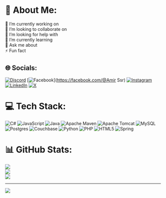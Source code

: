 # 💫 About Me:
🔭 I’m currently working on<br>👯 I’m looking to collaborate on<br>🤝 I’m looking for help with<br>🌱 I’m currently learning<br>💬 Ask me about<br>⚡ Fun fact


## 🌐 Socials:
[![Discord](https://img.shields.io/badge/Discord-%237289DA.svg?logo=discord&logoColor=white)](https://discord.gg/https://discord.gg/bE3DCVjT) [![Facebook](https://img.shields.io/badge/Facebook-%231877F2.svg?logo=Facebook&logoColor=white)](https://facebook.com/@Amir Ssr) [![Instagram](https://img.shields.io/badge/Instagram-%23E4405F.svg?logo=Instagram&logoColor=white)](https://instagram.com/@s.t_amiralii) [![LinkedIn](https://img.shields.io/badge/LinkedIn-%230077B5.svg?logo=linkedin&logoColor=white)](https://linkedin.com/in/@amiirr_N0) [![X](https://img.shields.io/badge/X-black.svg?logo=X&logoColor=white)](https://x.com/@Amir13211347) 

# 💻 Tech Stack:
![C#](https://img.shields.io/badge/c%23-%23239120.svg?style=for-the-badge&logo=csharp&logoColor=white) ![JavaScript](https://img.shields.io/badge/javascript-%23323330.svg?style=for-the-badge&logo=javascript&logoColor=%23F7DF1E) ![Java](https://img.shields.io/badge/java-%23ED8B00.svg?style=for-the-badge&logo=openjdk&logoColor=white) ![Apache Maven](https://img.shields.io/badge/Apache%20Maven-C71A36?style=for-the-badge&logo=Apache%20Maven&logoColor=white) ![Apache Tomcat](https://img.shields.io/badge/apache%20tomcat-%23F8DC75.svg?style=for-the-badge&logo=apache-tomcat&logoColor=black) ![MySQL](https://img.shields.io/badge/mysql-4479A1.svg?style=for-the-badge&logo=mysql&logoColor=white) ![Postgres](https://img.shields.io/badge/postgres-%23316192.svg?style=for-the-badge&logo=postgresql&logoColor=white) ![Couchbase](https://img.shields.io/badge/Couchbase-EA2328?style=for-the-badge&logo=couchbase&logoColor=white) ![Python](https://img.shields.io/badge/python-3670A0?style=for-the-badge&logo=python&logoColor=ffdd54) ![PHP](https://img.shields.io/badge/php-%23777BB4.svg?style=for-the-badge&logo=php&logoColor=white) ![HTML5](https://img.shields.io/badge/html5-%23E34F26.svg?style=for-the-badge&logo=html5&logoColor=white) ![Spring](https://img.shields.io/badge/spring-%236DB33F.svg?style=for-the-badge&logo=spring&logoColor=white)
# 📊 GitHub Stats:
![](https://github-readme-stats.vercel.app/api?username=amirali8668&theme=dark&hide_border=false&include_all_commits=false&count_private=false)<br/>
![](https://github-readme-streak-stats.herokuapp.com/?user=amirali8668&theme=dark&hide_border=false)<br/>
![](https://github-readme-stats.vercel.app/api/top-langs/?username=amirali8668&theme=dark&hide_border=false&include_all_commits=false&count_private=false&layout=compact)

---
[![](https://visitcount.itsvg.in/api?id=amirali8668&icon=2&color=0)](https://visitcount.itsvg.in)

<!-- Proudly created with GPRM ( https://gprm.itsvg.in ) -->
